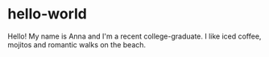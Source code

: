 # hello-world

Hello! My name is Anna and I'm a recent college-graduate. 
I like iced coffee, mojitos and romantic walks on the beach. 
